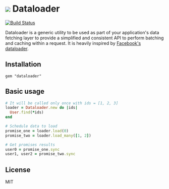 # ![](http://i.imgur.com/i0afc40.png) Dataloader 

[![Build Status](https://travis-ci.org/sheerun/dataloader.svg?branch=master)](https://travis-ci.org/sheerun/dataloader)

Dataloader is a generic utility to be used as part of your application's data fetching layer to provide a simplified and consistent API to perform batching and caching within a request. It is heavily inspired by [Facebook's dataloader](https://github.com/facebook/dataloader).

## Installation

```
gem "dataloader"
```

## Basic usage

```rb
# It will be called only once with ids = [1, 2, 3]
loader = Dataloader.new do |ids|
  User.find(*ids)
end

# Schedule data to load
promise_one = loader.load(0)
promise_two = loader.load_many([1, 2])

# Get promises results
user0 = promise_one.sync
user1, user2 = promise_two.sync
```



## License

MIT

